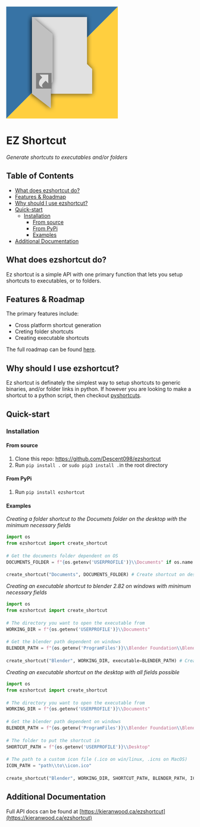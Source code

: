 ![shortcut logo](https://raw.githubusercontent.com/Descent098/ezshortcut/master/.github/logo.png)

# EZ Shortcut

*Generate shortcuts to executables and/or folders*

## Table of Contents
- [What does ezshortcut do?](#what-does-ezshortcut-do)
- [Features & Roadmap](#features--roadmap)
- [Why should I use ezshortcut?](#why-should-i-use-ezshortcut)
- [Quick-start](#quick-start)
    - [Installation](#installation)
      - [From source](#from-source)
      - [From PyPi](#from-pypi)
      - [Examples](#examples)
- [Additional Documentation](#additional-documentation)

## What does ezshortcut do?

Ez shortcut is a simple API with one primary function that lets you setup shortcuts to executables, or to folders.

## Features & Roadmap

The primary features include:
- Cross platform shortcut generation
- Creting folder shortcuts
- Creating executable shortcuts

The full roadmap can be found [here](https://github.com/Descent098/ezshortcut/projects).

## Why should I use ezshortcut?

Ez shortcut is definately the simplest way to setup shortcuts to generic binaries, and/or folder links in python. If however you are looking to make a shortcut to a python script, then checkout [pyshortcuts](https://github.com/newville/pyshortcuts).

## Quick-start

### Installation

#### From source

1. Clone this repo: https://github.com/Descent098/ezshortcut
2. Run ```pip install .``` or ```sudo pip3 install .```in the root directory

#### From PyPi

1. Run ```pip install ezshortcut```

#### Examples

*Creating a folder shortcut to the Documets folder on the desktop with the minimum necessary fields*
```python
import os
from ezshortcut import create_shortcut

# Get the documents folder dependent on OS
DOCUMENTS_FOLDER = f"{os.getenv('USERPROFILE')}\\Documents" if os.name == 'nt' else f"{os.getenv('HOME')}/Documents"

create_shortcut("Documents", DOCUMENTS_FOLDER) # Create shortcut on desktop called Documents
```

*Creating an executable shortcut to blender 2.82 on windows with minimum necessary fields*
```python
import os
from ezshortcut import create_shortcut

# The directory you want to open the executable from
WORKING_DIR = f"{os.getenv('USERPROFILE')}\\Documents"

# Get the blender path dependent on windows
BLENDER_PATH = f"{os.getenv('ProgramFiles')}\\Blender Foundation\\Blender 2.82\\blender.exe"

create_shortcut("Blender", WORKING_DIR, executable=BLENDER_PATH) # Create shortcut on desktop called Blender
```

*Creating an executable shortcut on the desktop with all fields possible*

```python
import os
from ezshortcut import create_shortcut

# The directory you want to open the executable from
WORKING_DIR = f"{os.getenv('USERPROFILE')}\\Documents"

# Get the blender path dependent on windows
BLENDER_PATH = f"{os.getenv('ProgramFiles')}\\Blender Foundation\\Blender 2.82\\blender.exe"

# The folder to put the shortcut in 
SHORTCUT_PATH = f"{os.getenv('USERPROFILE')}\\Desktop"

# The path to a custom icon file (.ico on win/linux, .icns on MacOS)
ICON_PATH = "path\\to\\icon.ico"

create_shortcut("Blender", WORKING_DIR, SHORTCUT_PATH, BLENDER_PATH, ICON_PATH) # Create shortcut on desktop called Documents
```

## Additional Documentation

Full API docs can be found at [https://kieranwood.ca/ezshortcut](https://kieranwood.ca/ezshortcut)
